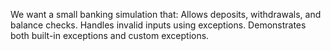 We want a small banking simulation that:
Allows deposits, withdrawals, and balance checks.
Handles invalid inputs using exceptions.
Demonstrates both built-in exceptions and custom exceptions.
